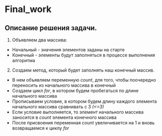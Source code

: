 # Final_work
## Описание решения задачи.
1. Объявляем два массива: 
* Начальный - значения элементов заданы на старте
* Конечный - элементы будут заполняться в процессе выполнения алгоритма
2. Создаем метод, который будет заполнять наш конечный массив.
* В нем объявляем переменную *count*, для того, чтобы поочередно переносить из начального массива в конечный
* Создаем цикл *for*, в котором будем пробегаться по длине начального массива
* Прописываем условие, в котором будем длину каждого элемента начального массива сравнивать с 3 *(<=3)*
* Если условие выполняется, то элемент начального массива заносится в *count* элемента конечного массива
* После присвоения переменная *count* увеличивается на 1 и вновь возвращаемся к циклу *for*
